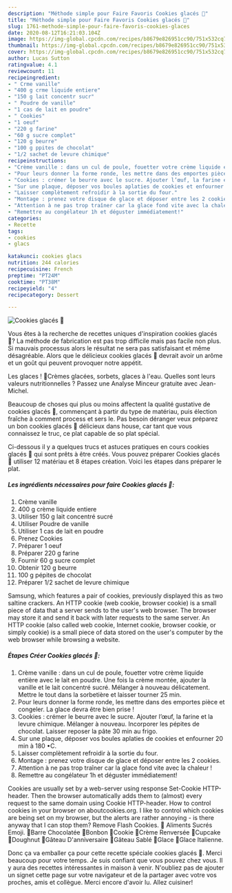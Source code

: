```yaml
---
description: "Méthode simple pour Faire Favoris Cookies glacés 🍦"
title: "Méthode simple pour Faire Favoris Cookies glacés 🍦"
slug: 1761-methode-simple-pour-faire-favoris-cookies-glaces
date: 2020-08-12T16:21:03.104Z
image: https://img-global.cpcdn.com/recipes/b8679e826951cc90/751x532cq70/cookies-glaces-🍦-photo-principale-de-la-recette.jpg
thumbnail: https://img-global.cpcdn.com/recipes/b8679e826951cc90/751x532cq70/cookies-glaces-🍦-photo-principale-de-la-recette.jpg
cover: https://img-global.cpcdn.com/recipes/b8679e826951cc90/751x532cq70/cookies-glaces-🍦-photo-principale-de-la-recette.jpg
author: Lucas Sutton
ratingvalue: 4.1
reviewcount: 11
recipeingredient:
- " Crme vanille"
- "400 g crme liquide entiere"
- "150 g lait concentr sucr"
- " Poudre de vanille"
- "1 cas de lait en poudre"
- " Cookies"
- "1 oeuf"
- "220 g farine"
- "60 g sucre complet"
- "120 g beurre"
- "100 g ppites de chocolat"
- "1/2 sachet de levure chimique"
recipeinstructions:
- "Crème vanille : dans un cul de poule, fouetter votre crème liquide entière avec le lait en poudre. Une fois la crème montée, ajouter la vanille et le lait concentré sucré. Mélanger à nouveau délicatement. Mettre le tout dans la sorbetière et laisser tourner 25 min."
- "Pour leurs donner la forme ronde, les mettre dans des emportes pièce et congeler. La glace devra être bien prise !"
- "Cookies : crémer le beurre avec le sucre. Ajouter l’œuf, la farine et la levure chimique. Mélanger à nouveau. Incorporer les pépites de chocolat. Laisser reposer la pâte 30 min au frigo."
- "Sur une plaque, déposer vos boules aplaties de cookies et enfourner 20 min à 180 •C."
- "Laisser complètement refroidir à la sortie du four."
- "Montage : prenez votre disque de glace et déposer entre les 2 cookies."
- "Attention à ne pas trop traîner car la glace fond vite avec la chaleur !"
- "Remettre au congélateur 1h et déguster immédiatement!"
categories:
- Recette
tags:
- cookies
- glacs

katakunci: cookies glacs 
nutrition: 244 calories
recipecuisine: French
preptime: "PT24M"
cooktime: "PT38M"
recipeyield: "4"
recipecategory: Dessert

---
```



![Cookies glacés 🍦](https://img-global.cpcdn.com/recipes/b8679e826951cc90/751x532cq70/cookies-glaces-🍦-photo-principale-de-la-recette.jpg)

Vous êtes à la recherche de recettes uniques d'inspiration cookies glacés 🍦? La méthode de fabrication est pas trop difficile mais pas facile non plus. Si mauvais processus alors le résultat ne sera pas satisfaisant et même désagréable. Alors que le délicieux cookies glacés 🍦 devrait avoir un arôme et un goût qui peuvent provoquer notre appétit.

Les glaces ! 🍦Crèmes glacées, sorbets, glaces à l&#39;eau. Quelles sont leurs valeurs nutritionnelles ? Passez une Analyse Minceur gratuite avec Jean-Michel.

Beaucoup de choses qui plus ou moins affectent la qualité gustative de cookies glacés 🍦, commençant à partir du type de matériau, puis élection fraîche à comment process et sers le. Pas besoin déranger veux préparez un bon cookies glacés 🍦 délicieux dans house, car tant que vous connaissez le truc, ce plat capable de so plat spécial.


Ci-dessous il y a quelques trucs et astuces pratiques en cours cookies glacés 🍦 qui sont prêts à être créés. Vous pouvez préparer Cookies glacés 🍦 utiliser 12 matériau et 8 étapes création. Voici les étapes dans préparer le plat.

<!--inarticleads1-->

##### Les ingrédients nécessaires pour faire Cookies glacés 🍦:

1.   Crème vanille
1.  400 g crème liquide entiere
1. Utiliser 150 g lait concentré sucré
1. Utiliser  Poudre de vanille
1. Utiliser 1 cas de lait en poudre
1. Prenez  Cookies
1. Préparer 1 oeuf
1. Préparer 220 g farine
1. Fournir 60 g sucre complet
1. Obtenir 120 g beurre
1.  100 g pépites de chocolat
1. Préparer 1/2 sachet de levure chimique


Samsung, which features a pair of cookies, previously displayed this as two saltine crackers. An HTTP cookie (web cookie, browser cookie) is a small piece of data that a server sends to the user&#39;s web browser. The browser may store it and send it back with later requests to the same server. An HTTP cookie (also called web cookie, Internet cookie, browser cookie, or simply cookie) is a small piece of data stored on the user&#39;s computer by the web browser while browsing a website. 

<!--inarticleads2-->

##### Étapes Créer Cookies glacés 🍦:

1. Crème vanille : dans un cul de poule, fouetter votre crème liquide entière avec le lait en poudre. Une fois la crème montée, ajouter la vanille et le lait concentré sucré. Mélanger à nouveau délicatement. Mettre le tout dans la sorbetière et laisser tourner 25 min.
1. Pour leurs donner la forme ronde, les mettre dans des emportes pièce et congeler. La glace devra être bien prise !
1. Cookies : crémer le beurre avec le sucre. Ajouter l’œuf, la farine et la levure chimique. Mélanger à nouveau. Incorporer les pépites de chocolat. Laisser reposer la pâte 30 min au frigo.
1. Sur une plaque, déposer vos boules aplaties de cookies et enfourner 20 min à 180 •C.
1. Laisser complètement refroidir à la sortie du four.
1. Montage : prenez votre disque de glace et déposer entre les 2 cookies.
1. Attention à ne pas trop traîner car la glace fond vite avec la chaleur !
1. Remettre au congélateur 1h et déguster immédiatement!


Cookies are usually set by a web-server using response Set-Cookie HTTP-header. Then the browser automatically adds them to (almost) every request to the same domain using Cookie HTTP-header. How to control cookies in your browser on aboutcookies.org. I like to control which cookies are being set on my browser, but the alerts are rather annoying - is there anyway that I can stop them? Remove Flash Cookies. 🍦 Aliments Sucrés Emoji. 🍫Barre Chocolatée 🍬Bonbon 🍪Cookie 🍮Crème Renversée 🧁Cupcake 🍩Doughnut 🎂Gâteau D&#39;anniversaire 🍰Gâteau Sablé 🍨Glace 🍦Glace Italienne. 


Donc ça va emballer ça pour cette recette spéciale cookies glacés 🍦. Merci beaucoup pour votre temps. Je suis confiant que vous pouvez chez vous. Il y aura des recettes  intéressantes in maison à venir. N'oubliez pas de ajouter un signet cette page sur votre navigateur et de la partager avec votre vos proches, amis et collègue. Merci encore d'avoir lu. Allez cuisiner!
